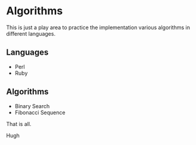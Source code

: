 # Algorithms

This is just a play area to practice the implementation various algorithms in different languages.

## Languages

* Perl
* Ruby

## Algorithms

* Binary Search
* Fibonacci Sequence

That is all.

Hugh
